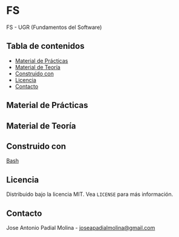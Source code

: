 # FS
FS - UGR (Fundamentos del Software)

<!-- TABLE OF CONTENTS -->
## Tabla de contenidos

* [Material de Prácticas](#p)
* [Material de Teoría](#p)
* [Construido con](#built-with)
* [Licencia](#license)
* [Contacto](#contact)

## Material de Prácticas

## Material de Teoría

## Construido con
[Bash](https://www.gnu.org/software/bash/)

<!-- LICENCIA -->
## Licencia

Distribuido bajo la licencia MIT. Vea `LICENSE` para más información.

<!-- CONTACTO -->
## Contacto

Jose Antonio Padial Molina - joseapadialmolina@gmail.com